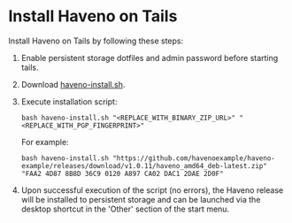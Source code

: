 # Install Haveno on Tails

Install Haveno on Tails by following these steps:

1. Enable persistent storage dotfiles and admin password before starting tails.
2. Download [haveno-install.sh](haveno-install.sh).
3. Execute installation script:
    
    ```
    bash haveno-install.sh "<REPLACE_WITH_BINARY_ZIP_URL>" "<REPLACE_WITH_PGP_FINGERPRINT>"
    ```
    
    For example:
  
    ```
    bash haveno-install.sh "https://github.com/havenoexample/haveno-example/releases/download/v1.0.11/haveno_amd64_deb-latest.zip" "FAA2 4D87 8B8D 36C9 0120 A897 CA02 DAC1 2DAE 2D0F"
    ```
    
4. Upon successful execution of the script (no errors), the Haveno release will be installed to persistent storage and can be launched via the desktop shortcut in the 'Other' section of the start menu.
